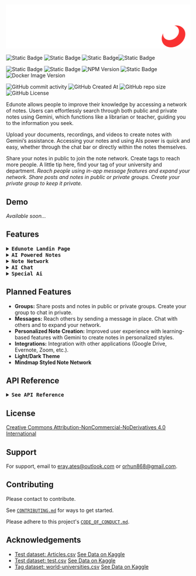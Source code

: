 
![Logo](app/public/assets/images/edunote-logo-light.png)

![Static Badge](https://img.shields.io/badge/EDUNOTE-black?logo=e&link=https%3A%2F%2Fbtk-hackathon-24-beta.vercel.app%2F)
![Static Badge](https://img.shields.io/badge/erenorhun-black?logo=github&link=https%3A%2F%2Fgithub.com%2Felymsyr%2F)
![Static Badge](https://img.shields.io/badge/erayates-black?logo=github&link=https%3A%2F%2Fgithub.com%2Ferayates%2F)![Static Badge](https://img.shields.io/badge/utkukayaa-black?logo=github&link=https%3A%2F%2Fgithub.com%2FUtkuKayaa%2F)

![Static Badge](https://img.shields.io/badge/Vercel-black?logo=vercel&link=https%3A%2F%2Fvercel.com%2F)
![Static Badge](https://img.shields.io/badge/Next.JS-black?logo=nextdotjs&link=https%3A%2F%2Fnextjs.org%2F)
![NPM Version](https://img.shields.io/npm/v/tailwindcss?logo=tailwindcss&label=tailwindcss&link=https%3A%2F%2Ftailwindcss.com%2F)
![Static Badge](https://img.shields.io/badge/FastAPI-white?logo=fastapi&link=https%3A%2F%2Ffastapi.tiangolo.com%2F)
![Docker Image Version](https://img.shields.io/docker/v/elymsyr/btk-file-02?arch=amd64&logo=docker&label=Docker&link=https%3A%2F%2Fhub.docker.com%2Frepositories%2Felymsyr)

![GitHub commit activity](https://img.shields.io/github/commit-activity/t/erayates/btk-hackathon-24)
![GitHub Created At](https://img.shields.io/github/created-at/erayates/btk-hackathon-24)
![GitHub repo size](https://img.shields.io/github/repo-size/erayates/btk-hackathon-24)
![GitHub License](https://img.shields.io/github/license/erayates/btk-hackathon-24)

Edunote allows people to improve their knowledge by accessing a network of notes. Users can effortlessly search through both public and private notes using Gemini, which functions like a librarian or teacher, guiding you to the information you seek.

Upload your documents, recordings, and videos to create notes with Gemini’s assistance. Accessing your notes and using AIs power is quick and easy, whether through the chat bar or directly within the notes themselves. 

Share your notes in public to join the note network. Create tags to reach more people. A little tip here, find your tag of your university and department. *Reach people using in-app message features and expand your network. Share posts and notes in public or private groups. Create your private group to keep it private.*

## Demo

*Available soon...*


## Features

<details>
<summary> <b> <samp>Edunote Landin Page</samp></b></summary>
<samp>

<img src="Docs/ss/full.png">

#### More Notes
<img src="Docs/ss/morestab.png">
<img src="Docs/ss/likestab.png">

</samp>
</details>

<details>
<summary> <b> <samp>AI Powered Notes</samp></b></summary>
<samp>

#### Use AI in Your Notes
<img src="Docs/ss/noteoptions.png">
<img src="Docs/ss/noteoptionsinside.png">
<img src="Docs/ss/noteoptionsexample.png">
<img src="Docs/ss/notevideoexample.png">


#### Note Settings
<img src="Docs/ss/notesettings.png">

</samp>
</details>

<details>
<summary> <b> <samp>Note Network</samp></b></summary>
<samp>

<img src="Docs\ss\alls.png">

</samp>
</details>

<details>
<summary> <b> <samp>AI Chat</samp></b></summary>
<samp>

<img src="Docs\ss\chat.png">

#### Gemini
<img src="Docs\ss\gemini.png">

#### Chat in Public Notes
<img src="Docs\ss\publics.png">

#### Chat in Your Notes
<img src="Docs\ss\privates.png">
<img src="Docs\ss\single.png">
<img src="Docs\ss\singleoptions.png">

</samp>
</details>

<details>
<summary> <b> <samp>Special Ai</samp></b></summary>
<samp>
<img src="Docs\ss\ai.png">

#### Youtube
<img src="Docs\ss\ai-yt.png">

#### PDF
<img src="Docs\ss\ai-pdf.png">

#### Audio
<img src="Docs\ss\ai-audio.png">

#### Image
<img src="Docs\ss\ai-image.png">

</samp>
</details>

## Planned Features

- **Groups:** Share posts and notes in public or private groups. Create your group to chat in private.
- **Messages:** Reach others by sending a message in place. Chat with others and to expand your network.
- **Personalized Note Creation:** Improved user experience with learning-based features with Gemini to create notes in personalized styles.
- **Integrations:** Integration with other applications (Google Drive, Evernote, Zoom, etc.).
- **Light/Dark Theme**
- **Mindmap Styled Note Network**

## API Reference

<details>
<summary> <b> <samp> See API Reference </samp></b></summary>
<samp>
<br>

### Gemini Operation

#### Interact with Gemini AI

```http
  POST /gemini/
```

| Parameter | Type     | Description                |
| :-------- | :------- | :------------------------- |
| `option	` | `string` | The type of content generation to perform. |
| `prompt` | `string` | **Required**. The input text to be processed. |
| `command` | `string` | **Optional** command for further processing. |
| `user_id` | `string` | **Required**. User ID for tracking interactions. |
| `note_id` | `string` | Default is 'gemini'. Note ID for context. |
| `user_query` | `string` | Specific query related to the prompt. |

### Chat History Operations

#### Retrieve Chat History

```http
  GET /chat/history/
```
| Parameter | Type     | Description                       |
| :-------- | :------- | :-------------------------------- |
| `user_id`      | `string` | **Required**. User ID for which to retrieve chat history. |
| `note_id`      | `string` | **Optional**. Note ID to specify the context of the chat. |

#### GET /chat/clear/

```http
  GET /chat/clear/
```

| Parameter | Type     | Description                       |
| :-------- | :------- | :-------------------------------- |
| `user_id`      | `string` | **Required**. User ID for which to clear chat history. |
| `note_id`      | `string` | **Optional**. Note ID to specify the context of the chat. |

### Elasticsearch Operations

#### Chat with Gemini in Notes

```http
  POST /search/ask/
```

| Parameter | Type     | Description                       |
| :-------- | :------- | :-------------------------------- |
| `query`      | `string` | **Required**. The specific search query. |
| `user_id`      | `string` | **Required**. User ID to filter the search results. |
| `public_search`      | `boolean` | **Optional**. Defaults to 'false'. Flag to indicate if public notes should be included. |

#### Simple Search

```http
  POST /search/simple/
```

| Parameter | Type     | Description                       |
| :-------- | :------- | :-------------------------------- |
| `query`      | `string` | **Required**. The search query string. |

#### Detailed Search

```http
  POST /search/all/
```

| Parameter | Type     | Description                       |
| :-------- | :------- | :-------------------------------- |
| `body`      | `object` | **Required**. JSON body containing the search criteria. |

### File Operations

#### Extract Transcript from YouTube Video

```http
  POST /caption/extract/
```

| Parameter | Type     | Description                       |
| :-------- | :------- | :-------------------------------- |
| `youtube_video_id`      | `string` | **Required**. The ID of the YouTube video from which to extract captions. |
| `only_transcript`      | `boolean` | **Optional**. Flag to indicate if only the transcript should be extracted. |

#### Extract Text from File

```http
  POST /file/extract/
```

| Parameter | Type     | Description                       |
| :-------- | :------- | :-------------------------------- |
| `file`      | `UploadFile` | **Required**. The file from which text will be extracted. |

**Supported File Extensions:**
- Audio: `mp3`, `wav`, `aac`, `m4a`, `wma`
- Pdf: `pdf`
- Image: `jpg`, `jpeg`, `png`, `gif`, `webp`, `svg`


#### Check File Existence

```http
  POST /file/check/
```

| Parameter | Type     | Description                       |
| :-------- | :------- | :-------------------------------- |
| `user_id`      | `string` | **Required**. User ID for tracking the file. |
| `file_name`      | `string` | **Required**. Name of the file to check if exists. |

#### Download File

```http
  POST /file/download/
```

| Parameter | Type     | Description                       |
| :-------- | :------- | :-------------------------------- |
| `user_id`      | `string` | **Required**. User ID for tracking the file. |
| `file_name`      | `string` | **Required**. Name of the file to be downloaded. |

#### Upload Files

```http
  POST /file/upload/
```

| Parameter | Type     | Description                       |
| :-------- | :------- | :-------------------------------- |
| `user_id`      | `string` | **Required**. User ID for tracking the file. |
| `if_exists`      | `boolean` | **Optional**. Defaults to 'False'. Flag to indicate if the file should be replaced if it already exists. |
| `files`      | `List<UploadFile>` | **Required**. List of files to be uploaded. |

</samp>
</details>

## License

[Creative Commons Attribution-NonCommercial-NoDerivatives 4.0 International](LICENSE)

## Support

For support, email to [eray.ates@outlook.com](mailto:eray.ates@outlook.com) or [orhun868@gmail.com](mailto:orhun868@gmail.com).


## Contributing

Please contact to contribute.

See [`CONTRIBUTING.md`](.github/CONTRIBUTING.md) for ways to get started.

Please adhere to this project's [`CODE_OF_CONDUCT.md`](.github/CODE_OF_CONDUCT.md).

## Acknowledgements

 - [Test dataset: Articles.csv](Functions/Data/Articles.csv) [See Data on Kaggle](https://www.kaggle.com/datasets/asad1m9a9h6mood/news-articles)
 - [Test dataset: test.csv](Functions/Data/Articles.csv) [See Data on Kaggle](https://www.kaggle.com/datasets/arashnic/urban-sound)
 - [Tag dataset: world-universities.csv](Functions/Data/Articles.csv) [See Data on Kaggle](https://www.kaggle.com/datasets/thedevastator/all-universities-in-the-world)
